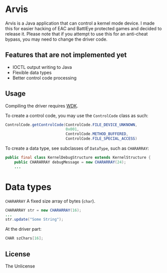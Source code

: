 # Arvis

Arvis is a Java application that can control a kernel mode device.
I made this for easier hacking of EAC and BattlEye protected games and decided to release it.
Please note that if you attempt to use this for an anti-cheat bypass, you may need to change the driver code.

## Features that are not implemented yet

- IOCTL output writing to Java
- Flexible data types
- Better control code processing

## Usage

Compiling the driver requires [WDK](https://docs.microsoft.com/en-us/windows-hardware/drivers/download-the-wdk).

To create a control code, you may use the `ControlCode` class as such:

```java
ControlCode.getControlCode(ControlCode.FILE_DEVICE_UNKNOWN,
                           0x001,
                           ControlCode.METHOD_BUFFERED,
                           ControlCode.FILE_SPECIAL_ACCESS)
```

To create a data type, see subclasses of `DataType`, such as `CHARARRAY`:

```java
public final class KernelDebugStructure extends KernelStructure {
    public CHARARRAY debugMessage = new CHARARRAY(24);
    ...
```

# Data types

`CHARARRAY`
A fixed size array of bytes (`char`).
```java
CHARARRAY str = new CHARARRAY(16);
...
str.update("Some String");
```
At the driver part:
```c
CHAR szChars[16];
```

## License

The Unlicense
